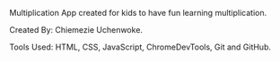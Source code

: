 Multiplication App created for kids to have fun learning multiplication.

Created By: Chiemezie Uchenwoke.

Tools Used: HTML, CSS, JavaScript, ChromeDevTools, Git and GitHub.